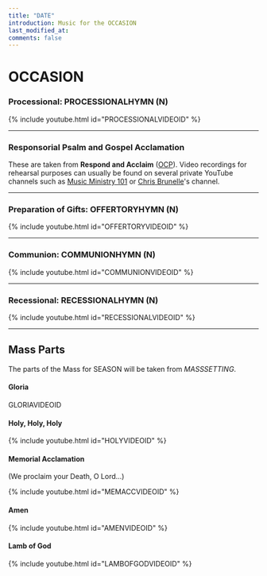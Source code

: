 ```yaml
---
title: "DATE"
introduction: Music for the OCCASION
last_modified_at: 
comments: false
---
```


# OCCASION

### Processional: PROCESSIONALHYMN (N)

{% include youtube.html id="PROCESSIONALVIDEOID" %} <br>

---

### Responsorial Psalm and Gospel Acclamation

These are taken from **Respond and Acclaim** ([OCP](https://www.ocp.org/en-us)). Video recordings for rehearsal purposes can usually be found on several private YouTube channels such as [Music Ministry 101](https://www.youtube.com/@MusicMinistry101/videos) or [Chris Brunelle](https://www.youtube.com/@ChrisBrunelle/videos)'s channel.

---

### Preparation of Gifts: OFFERTORYHYMN (N)

{% include youtube.html id="OFFERTORYVIDEOID" %} <br>

---

### Communion: COMMUNIONHYMN (N)

{% include youtube.html id="COMMUNIONVIDEOID" %} <br>

---

### Recessional: RECESSIONALHYMN (N)

{% include youtube.html id="RECESSIONALVIDEOID" %} <br>

---

## Mass Parts

The parts of the Mass for SEASON will be taken from *MASSSETTING*.

#### Gloria

GLORIAVIDEOID


#### Holy, Holy, Holy

{% include youtube.html id="HOLYVIDEOID" %} <br>


#### Memorial Acclamation

(We proclaim your Death, O Lord...)

{% include youtube.html id="MEMACCVIDEOID" %} <br>


#### Amen

{% include youtube.html id="AMENVIDEOID" %} <br>


#### Lamb of God

{% include youtube.html id="LAMBOFGODVIDEOID" %}